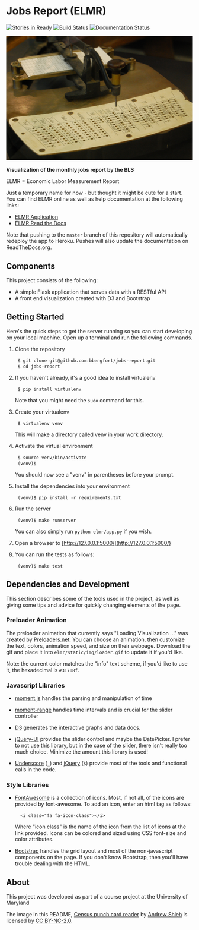 # Jobs Report (ELMR)

[![Stories in Ready](https://badge.waffle.io/bbengfort/jobs-report.png?label=ready&title=Ready)](https://waffle.io/bbengfort/jobs-report) [![Build Status](https://travis-ci.org/bbengfort/jobs-report.svg)](https://travis-ci.org/bbengfort/jobs-report) [![Documentation Status](https://readthedocs.org/projects/jobs-report/badge/?version=latest)](https://readthedocs.org/projects/jobs-report/?badge=latest)


[![Census punch card reader](docs/images/punch_card_reader.jpg)](https://flic.kr/p/6525aR)

**Visualization of the monthly jobs report by the BLS**

ELMR = Economic Labor Measurement Report

Just a temporary name for now - but thought it might be cute for a start. You can find ELMR online as well as help documentation at the following links:

- [ELMR Application](https://elmr.herokuapp.com/)
- [ELMR Read the Docs](http://jobs-report.readthedocs.org/en/latest/)

Note that pushing to the `master` branch of this repository will automatically redeploy the app to Heroku. Pushes will also update the documentation on ReadTheDocs.org. 

## Components

This project consists of the following:

- A simple Flask application that serves data with a RESTful API
- A front end visualization created with D3 and Bootstrap

## Getting Started

Here's the quick steps to get the server running so you can start developing on your local machine. Open up a terminal and run the following commands.

1. Clone the repository

        $ git clone git@github.com:bbengfort/jobs-report.git
        $ cd jobs-report

2. If you haven't already, it's a good idea to install virtualenv

        $ pip install virtualenv

    Note that you might need the `sudo` command for this.

3. Create your virtualenv

        $ virtualenv venv

    This will make a directory called venv in your work directory.

4. Activate the virtual environment

        $ source venv/bin/activate
        (venv)$

    You should now see a "venv" in parentheses before your prompt.

5. Install the dependencies into your environment

        (venv)$ pip install -r requirements.txt

6. Run the server

        (venv)$ make runserver

    You can also simply run `python elmr/app.py` if you wish.

7. Open a browser to [http://127.0.0.1:5000/](http://127.0.0.1:5000/)

8. You can run the tests as follows:

        (venv)$ make test

## Dependencies and Development

This section describes some of the tools used in the project, as well as giving some tips and advice for quickly changing elements of the page.

### Preloader Animation

The preloader animation that currently says "Loading Visualization ..." was created by [Preloaders.net](http://preloaders.net/en/letters_numbers_words). You can choose an animation, then customize the text, colors, animation speed, and size on their webpage. Download the gif and place it into `elmr/static/img/loader.gif` to update it if you'd like.

Note: the current color matches the "info" text scheme, if you'd like to use it, the hexadecimal is `#31708f`.

### Javascript Libraries

- [moment.js](http://momentjs.com/) handles the parsing and manipulation of time
- [moment-range](https://github.com/gf3/moment-range) handles time intervals and is crucial for the slider controller

- [D3](http://d3js.org/) generates the interactive graphs and data docs.

- [jQuery-UI](https://jqueryui.com/slider/#range) provides the slider control and maybe the DatePicker. I prefer to not use this library, but in the case of the slider, there isn't really too much choice. Minimize the amount this library is used!

- [Underscore](http://underscorejs.org/) (`_`) and [jQuery](http://jquery.com/) (`$`) provide most of the tools and functional calls in the code.

### Style Libraries

- [FontAwesome](http://fortawesome.github.io/Font-Awesome/icons/) is a collection of icons. Most, if not all, of the icons are provided by font-awesome. To add an icon, enter an html tag as follows:

        <i class="fa fa-icon-class"></i>

    Where "icon class" is the name of the icon from the list of icons at the link provided. Icons can be colored and sized using CSS font-size and color attributes.

- [Bootstrap](http://getbootstrap.com/css/) handles the grid layout and most of the non-javascript components on the page. If you don't know Bootstrap, then you'll have trouble dealing with the HTML.


## About

This project was developed as part of a course project at the University of Maryland

The image in this README, [Census punch card reader](https://flic.kr/p/6525aR) by [Andrew Shieh](https://www.flickr.com/photos/shandrew/) is licensed by [CC BY-NC-2.0](https://creativecommons.org/licenses/by-nc/2.0/).
